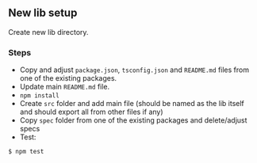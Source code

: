 ## New lib setup
Create new lib directory.

### Steps
- Copy and adjust `package.json`, `tsconfig.json` and `README.md` files from one of the existing packages.
- Update main `README.md` file.
- `npm install`
- Create `src` folder and add main file (should be named as the lib itself and should export all from other files if any)
- Copy `spec` folder from one of the existing packages and delete/adjust specs
- Test:
```bash
$ npm test
```
